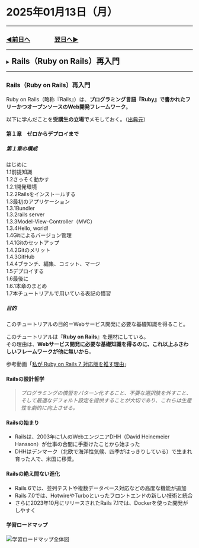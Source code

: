# 2025年01月13日（月）

---

### [◀️前日へ](https://github.com/yuasys/chatty-journal/blob/main/2025/01/2025-01-12.md)&emsp;&emsp;&emsp;&emsp;[翌日へ▶️](https://github.com/yuasys/chatty-journal/blob/main/2025/01/2025-01-14.md)

---

<details>
<summary><h2 style="display:inline">Rails（Ruby on Rails）再入門</h2></summary>
 Ruby on Rails（略称『Rails』）は、<b>プログラミング言語『Ruby』で書かれたフリーかつオープンソースのWeb開発フレームワーク</b>。<br/> 
以下に学んだことを<b>受講生の立場で</b>メモしておく。（[出典元](https://railstutorial.jp/chapters/beginning?version=7.0#cha-beginning)）

 <h3>タイトル</h3>
 <ol>
  <li>番号付きリスト</li>
  <li></li>
 </ol>
 <ul>
  <li>記号付きリスト</li>
  <li></li>
 </ul>
 <p>画像の利用</p>
 <div><img style="width:300px" src="images/oniyama-tonbo.jpg"></div>
</details>

---

### Rails（Ruby on Rails）再入門
Ruby on Rails（略称『Rails』）は、<b>プログラミング言語『Ruby』で書かれたフリーかつオープンソースのWeb開発フレームワーク</b>。    

以下に学んだことを<b>受講生の立場で</b>メモしておく。（[出典元](https://railstutorial.jp/chapters/beginning?version=7.0#cha-beginning)）

#### 第１章　ゼロからデプロイまで

##### 第１章の構成

はじめに  
1.1前提知識  
1.2さっそく動かす  
1.2.1開発環境  
1.2.2Railsをインストールする  
1.3最初のアプリケーション  
1.3.1Bundler  
1.3.2rails server  
1.3.3Model-View-Controller（MVC）  
1.3.4Hello, world!  
1.4Gitによるバージョン管理  
1.4.1Gitのセットアップ  
1.4.2Gitのメリット  
1.4.3GitHub  
1.4.4ブランチ、編集、コミット、マージ  
1.5デプロイする  
1.6最後に  
1.6.1本章のまとめ  
1.7本チュートリアルで用いている表記の慣習  

##### 目的

このチュートリアルの目的＝Webサービス開発に必要な基礎知識を得ること。 
  
このチュートリアルは『<b>Ruby on Rails</b>』を題材にしている。   
その理由は、<b>Webサービス開発に必要な基礎知識を得るのに、これ以上ふさわしいフレームワークが他に無いから</b>。

参考動画「[私が Ruby on Rails 7 対応版を推す理由](https://youtu.be/IiUX2NGGZGc?si=1xgD7AZqPlPaBtxp)」

#### Railsの設計哲学

> <p><i>プログラミングの慣習をパターン化すること、不要な選択肢を外すこと、そして最適なデフォルト設定を提供することが大切であり、これらは生産性を劇的に向上させる。</i></p>

#### Railsの始まり

- Railsは、2003年に1人のWebエンジニアDHH（David Heinemeier Hansson）が仕事の合間に手掛けたことから始まった
- DHHはデンマーク（北欧で海洋性気候、四季がはっきりしている）で生まれ育った人で、米国に移乗。

#### Railsの絶え間ない進化

- Rails 6では、並列テストや複数データベース対応などの高度な機能が追加
- Rails 7.0では、HotwireやTurboといったフロントエンドの新しい技術と統合
- さらに2023年10月にリリースされたRails 7.1では、Dockerを使った開発がしやすく

#### 学習ロードマップ

![学習ロードマップ全体図](https://railstutorial.jp/chapters/7.0/images/figures/study_map.png)
